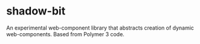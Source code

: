 # shadow-bit
An experimental web-component library that abstracts creation of dynamic web-components. Based from Polymer 3 code.
